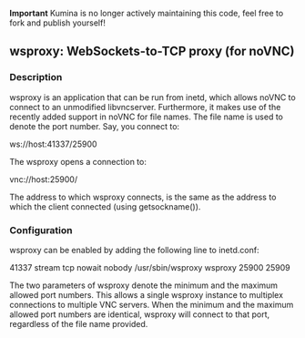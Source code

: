 **Important** Kumina is no longer actively maintaining this code, feel free to fork and publish yourself!

## wsproxy: WebSockets-to-TCP proxy (for noVNC)

### Description

wsproxy is an application that can be run from inetd, which allows noVNC
to connect to an unmodified libvncserver. Furthermore, it makes use of
the recently added support in noVNC for file names. The file name is
used to denote the port number. Say, you connect to:

  ws://host:41337/25900

The wsproxy opens a connection to:

  vnc://host:25900/

The address to which wsproxy connects, is the same as the address to
which the client connected (using getsockname()).

### Configuration

wsproxy can be enabled by adding the following line to inetd.conf:

  41337 stream tcp nowait nobody /usr/sbin/wsproxy wsproxy 25900 25909

The two parameters of wsproxy denote the minimum and the maximum allowed
port numbers. This allows a single wsproxy instance to multiplex
connections to multiple VNC servers. When the minimum and the maximum
allowed port numbers are identical, wsproxy will connect to that port,
regardless of the file name provided.
